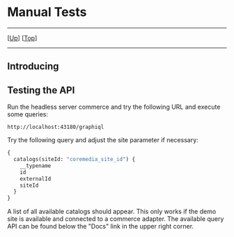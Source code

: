 # Manual Tests

--------------------------------------------------------------------------------

\[[Up](README.md)\] \[[Top](#top)\]

--------------------------------------------------------------------------------

## Introducing

## Testing the API

Run the headless server commerce and try the following URL and execute some
queries:

    http://localhost:43180/graphiql

Try the following query and adjust the site parameter if necessary:

```graphql
{
  catalogs(siteId: "coremedia_site_id") {
    __typename
    id
    externalId
    siteId
  }
}
```

A list of all available catalogs should appear. This only works if the demo site
is available and connected to a commerce adapter. The available query API can be
found below the "Docs" link in the upper right corner.

